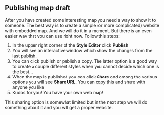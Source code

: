 ## Publishing map draft

After you have created some interesting map you need a way to show it to someone.
The best way is to create a simple (or more complicated) website with embedded map. And we will do it in a moment. 
But there is an even easier way that you can use right now. Follow this steps:

1. In the upper right corner of the **Style Editor** click **Publish**
2. You will see an interactive window which show the changes from the last publish.
3. You can click publish or publish a copy. The latter option is a good way to create a couple different styles when you cannot decide which one is the best...
4. When the map is published you can click **Share** and among the various options you will see **Share URL**. You can copy this and share with anyone you like
5. Kudos for you! You have your own web map! 

This sharing option is somewhat limited but in the next step we will do something about it and you will get a proper website. 
